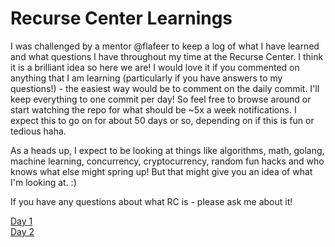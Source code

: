 # Recurse Center Learnings

I was challenged by a mentor @flafeer to keep a log of what I have learned and what questions I have throughout my time at the Recurse Center. I think it is a brilliant idea so here we are! I would love it if you commented on anything that I am learning (particularly if you have answers to my questions!) - the easiest way would be to comment on the daily commit. I'll keep everything to one commit per day! So feel free to browse around or start watching the repo for what should be ~5x a week notifications. I expect this to go on for about 50 days or so, depending on if this is fun or tedious haha.

As a heads up, I expect to be looking at things like algorithms, math, golang, machine learning, concurrency, cryptocurrency, random fun hacks and who knows what else might spring up! But that might give you an idea of what I'm looking at. :)

If you have any questions about what RC is - please ask me about it!

[Day 1](Day1.md)  
[Day 2](Day2.md)
